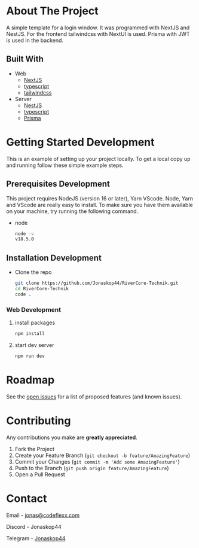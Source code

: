 # About The Project

A simple template for a login window. It was programmed with NextJS and NestJS. For the frontend tailwindcss with NextUI is used. Prisma with JWT is used in the backend.

## Built With

- Web
  - [NextJS](https://nextjs.org/)
  - [typescript](https://www.npmjs.com/package/typescript)
  - [tailwindcss](https://www.npmjs.com/package/tailwindcss)
- Server
  - [NestJS](https://nestjs.com/)
  - [typescript](https://www.npmjs.com/package/typescript)
  - [Prisma](https://www.npmjs.com/package/prisma)

<!-- GETTING STARTED DEVELOPMENT  -->

# Getting Started Development

This is an example of setting up your project locally.
To get a local copy up and running follow these simple example steps.

## Prerequisites Development

This project requires NodeJS (version 16 or later), Yarn VScode. Node, Yarn and VScode are really easy to install. To make sure you have them available on your machine, try running the following command.

- node

  ```sh
  node -v
  v18.5.0
  ```

## Installation Development

- Clone the repo

  ```sh
  git clone https://github.com/Jonaskop44/RiverCore-Technik.git
  cd RiverCore-Technik
  code .
  ```

### Web Development

1. install packages

   ```sh
   npm install
   ```

2. start dev server

   ```sh
   npm run dev
   ```

<!-- ROADMAP -->

# Roadmap

See the [open issues](https://github.com/Jonaskop44/RiverCore-Technik/issues) for a list of proposed features (and known issues).

<!-- CONTRIBUTING -->

# Contributing

Any contributions you make are **greatly appreciated**.

1. Fork the Project
2. Create your Feature Branch (`git checkout -b feature/AmazingFeature`)
3. Commit your Changes (`git commit -m 'Add some AmazingFeature'`)
4. Push to the Branch (`git push origin feature/AmazingFeature`)
5. Open a Pull Request

<!-- CONTACT -->

# Contact

Email - jonas@codeflexx.com

Discord - Jonaskop44

Telegram - [Jonaskop44](https://t.me/Jonaskop44)
